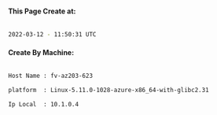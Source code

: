 
   
#### This Page Create at:

```bash

2022-03-12 - 11:50:31 UTC

```

#### Create By Machine:

```bash

Host Name : fv-az203-623

platform  : Linux-5.11.0-1028-azure-x86_64-with-glibc2.31

Ip Local  : 10.1.0.4

```

